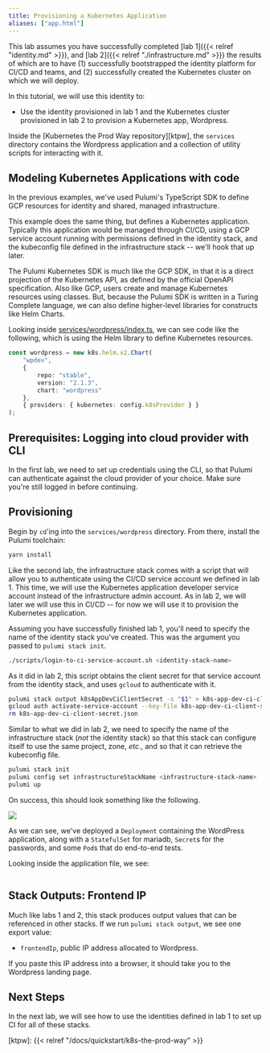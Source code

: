 ```yaml
---
title: Provisioning a Kubernetes Application
aliases: ["app.html"]
---
```


This lab assumes you have successfully completed [lab 1]({{< relref "identity.md" >}}), and [lab
2]({{< relref "./infrastructure.md" >}}) the results of which are to have (1) successfully bootstrapped the
identity platform for CI/CD and teams, and (2) successfully created the Kubernetes cluster on which
we will deploy.

In this tutorial, we will use this identity to:

* Use the identity provisioned in lab 1 and the Kubernetes cluster provisioned in lab 2 to provision
  a Kubernetes app, Wordpress.

Inside the [Kubernetes the Prod Way repository][ktpw], the `services` directory contains the
Wordpress application and a collection of utility scripts for interacting with it.

## Modeling Kubernetes Applications with code

In the previous examples, we've used Pulumi's TypeScript SDK to define GCP resources for identity
and shared, managed infrastructure.

This example does the same thing, but defines a Kubernetes application. Typically this application
would be managed through CI/CD, using a GCP service account running with permissions defined in the
identity stack, and the kubeconfig file defined in the infrastructure stack -- we'll hook that up
later.

The Pulumi Kubernetes SDK is much like the GCP SDK, in that it is a direct projection of the
Kubernetes API, as defined by the official OpenAPI specification. Also like GCP, users create and
manage Kubernetes resources using classes. But, because the Pulumi SDK is written in a Turing
Complete language, we can also define higher-level libraries for constructs like Helm Charts.

Looking inside [services/wordpress/index.ts][app], we can see code like the following, which is
using the Helm library to define Kubernetes resources.

```typescript
const wordpress = new k8s.helm.v2.Chart(
    "wpdev",
    {
        repo: "stable",
        version: "2.1.3",
        chart: "wordpress"
    },
    { providers: { kubernetes: config.k8sProvider } }
);
```

## Prerequisites: Logging into cloud provider with CLI

In the first lab, we need to set up credentials using the CLI, so that Pulumi can authenticate
against the cloud provider of your choice. Make sure you're still logged in before continuing.

## Provisioning

Begin by `cd`'ing into the `services/wordpress` directory. From there, install the Pulumi toolchain:

```sh
yarn install
```

Like the second lab, the infrastructure stack comes with a script that will allow you to
authenticate using the CI/CD service account we defined in lab 1. This time, we will use the
Kubernetes application developer service account instead of the infrastructure admin account. As in
lab 2, we will later we will use this in CI/CD -- for now we will use it to provision the Kubernetes
application.

Assuming you have successfully finished lab 1, you'll need to specify the name of the identity stack
you've created. This was the argument you passed to `pulumi stack init`.

```sh
./scripts/login-to-ci-service-account.sh <identity-stack-name>
```

As it did in lab 2, this script obtains the client secret for that service account from the identity
stack, and uses `gcloud` to authenticate with it.

```sh
pulumi stack output k8sAppDevCiClientSecret -s "$1" > k8s-app-dev-ci-client-secret.json
gcloud auth activate-service-account --key-file k8s-app-dev-ci-client-secret.json
rm k8s-app-dev-ci-client-secret.json
```

Similar to what we did in lab 2, we need to specify the name of the infrastructure stack (_not_ the
identity stack) so that this stack can configure itself to use the same project, zone, _etc_., and
so that it can retrieve the kubeconfig file.

```sh
pulumi stack init
pulumi config set infrastructureStackName <infrastructure-stack-name>
pulumi up
```

On success, this should look something like the following.

<img src="/images/docs/k8s-the-prod-way/app.png">

As we can see, we've deployed a `Deployment` containing the WordPress application, along with a
`StatefulSet` for mariadb, `Secret`s for the passwords, and some `Pod`s that do end-to-end tests.

Looking inside the application file, we see:

```typescript
```

## Stack Outputs: Frontend IP

Much like labs 1 and 2, this stack produces output values that can be referenced in other stacks. If
we run `pulumi stack output`, we see one export value:

* `frontendIp`, public IP address allocated to Wordpress.

If you paste this IP address into a browser, it should take you to the Wordpress landing page.

## Next Steps

In the next lab, we will see how to use the identities defined in lab 1 to set up CI for all of
these stacks.

[app]: https://github.com/pulumi/kubernetes-the-prod-way/blob/master/services/wordpress/index.ts
[ktpw]: {{< relref "/docs/quickstart/k8s-the-prod-way" >}}
